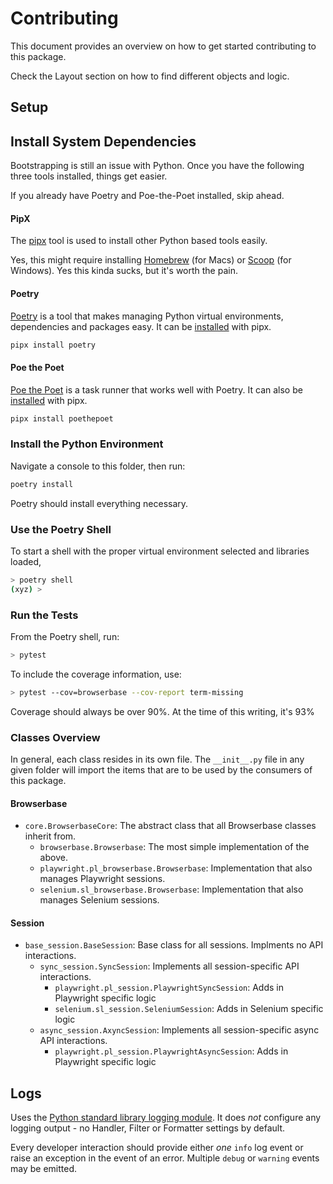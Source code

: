 # Contributing

This document provides an overview on how to get started contributing to this package.

Check the Layout section on how to find different objects and logic.

## Setup

## Install System Dependencies

Bootstrapping is still an issue with Python. Once you have the following three tools installed, things get easier.

If you already have Poetry and Poe-the-Poet installed, skip ahead.

#### PipX

The [pipx](https://pipx.pypa.io/stable/) tool is used to install other Python based tools easily.

Yes, this might require installing [Homebrew](https://brew.sh) (for Macs) or [Scoop](https://scoop.sh) (for Windows). Yes this kinda sucks,
but it's worth the pain.

#### Poetry

[Poetry](https://python-poetry.org) is a tool that makes managing Python virtual environments, dependencies and packages easy.
It can be [installed](https://python-poetry.org/docs/) with pipx.

```bash
pipx install poetry
```

#### Poe the Poet

[Poe the Poet](https://poethepoet.natn.io/) is a task runner that works well with Poetry.
It can also be [installed](https://poethepoet.natn.io/installation.html) with pipx.

```bash
pipx install poethepoet
```

### Install the Python Environment

Navigate a console to this folder, then run:

```bash
poetry install
```

Poetry should install everything necessary.

### Use the Poetry Shell

To start a shell with the proper virtual environment selected and libraries loaded,

```bash
> poetry shell
(xyz) >
```

### Run the Tests

From the Poetry shell, run:

```bash
> pytest
```

To include the coverage information, use:
```bash
> pytest --cov=browserbase --cov-report term-missing
```

Coverage should always be over 90%. At the time of this writing, it's 93%

### Classes Overview

In general, each class resides in its own file. The `__init__.py` file in any given folder will import
the items that are to be used by the consumers of this package.

#### Browserbase

* `core.BrowserbaseCore`: The abstract class that all Browserbase classes inherit from.
  * `browserbase.Browserbase`: The most simple implementation of the above.
  * `playwright.pl_browserbase.Browserbase`: Implementation that also manages Playwright sessions.
  * `selenium.sl_browserbase.Browserbase`: Implementation that also manages Selenium sessions.

#### Session

* `base_session.BaseSession`: Base class for all sessions. Implments no API interactions.
  * `sync_session.SyncSession`: Implements all session-specific API interactions.
    * `playwright.pl_session.PlaywrightSyncSession`: Adds in Playwright specific logic
    * `selenium.sl_session.SeleniumSession`: Adds in Selenium specific logic
  * `async_session.AxyncSession`: Implements all session-specific async API interactions.
    * `playwright.pl_session.PlaywrightAsyncSession`: Adds in Playwright specific logic

## Logs

Uses the [Python standard library logging module](https://docs.python.org/3/library/logging.html).
It does *not* configure any logging output - no Handler, Filter or Formatter settings by default.

Every developer interaction should provide either _one_ `info` log event or raise an exception
in the event of an error. Multiple `debug` or `warning` events may be emitted.

